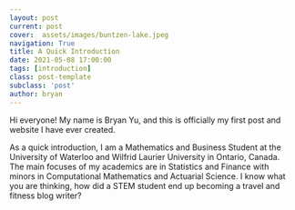 ```yaml
---
layout: post
current: post
cover:  assets/images/buntzen-lake.jpeg
navigation: True
title: A Quick Introduction 
date: 2021-05-08 17:00:00
tags: [introduction]
class: post-template
subclass: 'post'
author: bryan
---
```


Hi everyone! My name is Bryan Yu, and this is officially my first post and website I have ever created.

As a quick introduction, I am a Mathematics and Business Student at the University of Waterloo and Wilfrid Laurier University in Ontario, Canada. The main focuses of my academics are in Statistics and Finance with minors in Computational Mathematics and Actuarial Science. I know what you are thinking, how did a STEM student end up becoming a travel and fitness blog writer? 
